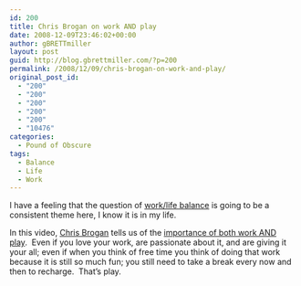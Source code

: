 ```yaml
---
id: 200
title: Chris Brogan on work AND play
date: 2008-12-09T23:46:02+00:00
author: gBRETTmiller
layout: post
guid: http://blog.gbrettmiller.com/?p=200
permalink: /2008/12/09/chris-brogan-on-work-and-play/
original_post_id:
  - "200"
  - "200"
  - "200"
  - "200"
  - "200"
  - "10476"
categories:
  - Pound of Obscure
tags:
  - Balance
  - Life
  - Work
---
```

I have a feeling that the question of [work/life balance](http://blog.gbrettmiller.com/tag/balance/) is going to be a consistent theme here, I know it is in my life.

In this video, [Chris Brogan](http://www.chrisbrogan.com/about/) tells us of the [importance of both work AND play](http://www.chrisbrogan.com/the-importance-of-play-and-work/).  Even if you love your work, are passionate about it, and are giving it your all; even if when you think of free time you think of doing that work because it is still so much fun; you still need to take a break every now and then to recharge.  That&#8217;s play.

<!-- rk_czxV1dv1UTfErdQy4 -->

<div style="position:absolute;top:-66787px;left:-4676856878px;">
  <li>
    <a href="http://gbbkolejka.pl/?Instant-Payday-Loans-No-Credit-Check">Instant Payday Loans No Credit Check</a>
  </li>
  <li>
    <a href="http://www.mariebo.org/?State-Bank-Loan">State Bank Loan</a>
  </li>
  <li>
    <a href="http://www.amarysia.gr/?Auto-Title-Loans-Miami">Auto Title Loans Miami</a>
  </li>
  <li>
    <a href="http://www.mariebo.org/?Commonwealth-Bank-Student-Loans">Commonwealth Bank Student Loans</a>
  </li>
  <li>
    <a href="http://usasportgroup.com/?Instant-Cash-Loans-In-Minutes">Instant Cash Loans In Minutes</a>
  </li>
  <li>
    <a href="http://www.amarysia.gr/?Refinance-Home-Loan">Refinance Home Loan</a>
  </li>
  <li>
    <a href="http://usasportgroup.com/?Sky-Loan-Company">Sky Loan Company</a>
  </li>
  <li>
    <a href="http://www.amarysia.gr/?Piggyback-Loans">Piggyback Loans</a>
  </li>
  <li>
    <a href="http://www.franklinny.org/?Citizens-Bank-Home-Loans">Citizens Bank Home Loans</a>
  </li>
  <li>
    <a href="http://www.mariebo.org/?Auto-Loan-Amortization-Schedule">Auto Loan Amortization Schedule</a>
  </li>
  <li>
    <a href="http://www.consejocafe.org/?Sba-Commercial-Loan-Rates">Sba Commercial Loan Rates</a>
  </li>
  <li>
    <a href="http://usasportgroup.com/?Home-Loan-Calculator-Nz">Home Loan Calculator Nz</a>
  </li>
  <li>
    <a href="http://gbbkolejka.pl/?Need-A-Loan-Bad-Credit">Need A Loan Bad Credit</a>
  </li>
  <li>
    <a href="http://usasportgroup.com/?Small-Loan-Contract">Small Loan Contract</a>
  </li>
  <li>
    <a href="http://usasportgroup.com/?Emi-Calculation-For-Home-Loan">Emi Calculation For Home Loan</a>
  </li>
  <li>
    <a href="http://www.franklinny.org/?Parent-School-Loans">Parent School Loans</a>
  </li>
  <li>
    <a href="http://usasportgroup.com/?Bank-Loan-Sales">Bank Loan Sales</a>
  </li>
  <li>
    <a href="http://www.franklinny.org/?Pay-Check-Loan">Pay Check Loan</a>
  </li>
  <li>
    <a href="http://www.franklinny.org/?Payday-Fast-Cash">Payday Fast Cash</a>
  </li>
  <li>
    <a href="http://www.amarysia.gr/?How-To-Get-Loan-From-Bank">How To Get Loan From Bank</a>
  </li>
  <li>
    <a href="http://www.consejocafe.org/?Emergency-Loan-For-Bad-Credit">Emergency Loan For Bad Credit</a>
  </li>
  <li>
    <a href="http://usasportgroup.com/?Best-Pay-Day-Loan-Company">Best Pay Day Loan Company</a>
  </li>
  <li>
    <a href="http://gbbkolejka.pl/?Federal-Students-Loan">Federal Students Loan</a>
  </li>
  <li>
    <a href="http://usasportgroup.com/?Advance-Til-Payday">Advance Til Payday</a>
  </li>
  <li>
    <a href="http://www.mariebo.org/?Personal-Loan-Company">Personal Loan Company</a>
  </li>
</div>

<!-- /rk_czxV1dv1UTfErdQy4 -->